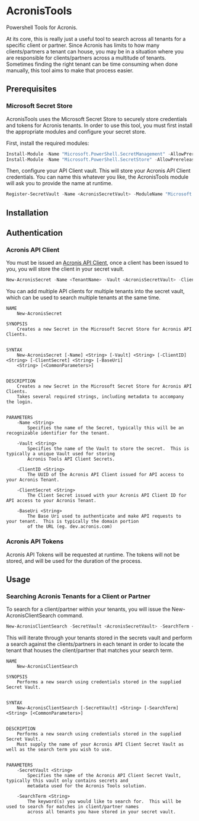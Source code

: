 # AcronisTools
Powershell Tools for Acronis.

At its core, this is really just a useful tool to search across all tenants for a specific client or partner.  Since Acronis has limits to how many clients/partners a tenant can house, you may be in a situation where you are responsible for clients/partners across a multitude of tenants.  Sometimes finding the right tenant can be time consuming when done manually, this tool aims to make that process easier.

## Prerequisites

### Microsoft Secret Store
AcronisTools uses the Microsoft Secret Store to securely store credentials and tokens for Acronis tenants.  In order to use this tool, you must first install the appropriate modules and configure your secret store.

First, install the required modules:
```powershell
Install-Module -Name "Microsoft.PowerShell.SecretManagement" -AllowPrerelease
Install-Module -Name "Microsoft.PowerShell.SecretStore" -AllowPrerelease
```

Then, configure your API Client vault.  This will store your Acronis API Client credentials. You can name this whatever you like, the AcronisTools module will ask you to provide the name at runtime.
```powershell
Register-SecretVault -Name <AcronisSecretVault> -ModuleName "Microsoft.PowerShell.SecretStore"
```

## Installation


## Authentication

### Acronis API Client
You must be issued an [Acronis API Client](https://www.acronis.com/en-us/support/documentation/AcronisCyberCloud/index.html#creating-api-client.html), once a client has been issued to you, you will store the client in your secret vault.
```powershell
New-AcronisSecret -Name <TenantName> -Vault <AcronisSecretVault> -ClientID <AcronisAPIClientID> -BaseUri <AcronisBaseUri> -ClientSecret <AcronisAPIClientSecret>
```
You can add multiple API clients for multiple tenants into the secret vault, which can be used to search multiple tenants at the same time.

```
NAME
    New-AcronisSecret

SYNOPSIS
    Creates a new Secret in the Microsoft Secret Store for Acronis API Clients.


SYNTAX
    New-AcronisSecret [-Name] <String> [-Vault] <String> [-ClientID] <String> [-ClientSecret] <String> [-BaseUri]
    <String> [<CommonParameters>]


DESCRIPTION
    Creates a new Secret in the Microsoft Secret Store for Acronis API Clients.
    Takes several required strings, including metadata to accompany the login.


PARAMETERS
    -Name <String>
        Specifies the name of the Secret, typically this will be an recognizable identifier for the tenant.

    -Vault <String>
        Specifies the name of the Vault to store the secret.  This is typically a unique Vault used for storing
        Acronis Tools API Client Secrets.

    -ClientID <String>
        The UUID of the Acronis API Client issued for API access to your Acronis Tenant.

    -ClientSecret <String>
        The Client Secret issued with your Acronis API Client ID for API access to your Acronis Tenant.

    -BaseUri <String>
        The Base Uri used to authenticate and make API requests to your tenant.  This is typically the domain portion
        of the URL (eg. dev.acronis.com)
```

### Acronis API Tokens
Acronis API Tokens will be requested at runtime.  The tokens will not be stored, and will be used for the duration of the process.

## Usage

### Searching Acronis Tenants for a Client or Partner
To search for a client/partner within your tenants, you will issue the New-AcronisClientSearch command.
```powershell
New-AcronisClientSearch -SecretVault <AcronisSecretVault> -SearchTerm <ClientName>
```
This will iterate through your tenants stored in the secrets vault and perform a search against the clients/partners in each tenant in order to locate the tenant that houses the client/partner that matches your search term.

```
NAME
    New-AcronisClientSearch

SYNOPSIS
    Performs a new search using credentials stored in the supplied Secret Vault.


SYNTAX
    New-AcronisClientSearch [-SecretVault] <String> [-SearchTerm] <String> [<CommonParameters>]


DESCRIPTION
    Performs a new search using credentials stored in the supplied Secret Vault.
    Must supply the name of your Acronis API Client Secret Vault as well as the search term you wish to use.


PARAMETERS
    -SecretVault <String>
        Specifies the name of the Acronis API Client Secret Vault, typically this vault only contains secrets and
        metadata used for the Acronis Tools solution.

    -SearchTerm <String>
        The keyword(s) you would like to search for.  This will be used to search for matches in client/partner names
        across all tenants you have stored in your secret vault.
```
